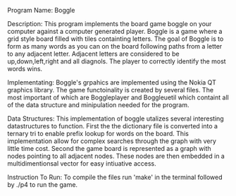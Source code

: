 Program Name: Boggle

Description: This program implements the board game boggle on your computer against a computer generated player.
             Boggle is a game where a grid style board filled with tiles containting letters. The goal of 
             Boggle is to form as many words as you can on the board following paths from a letter to any
             adjacent letter. Adjacent letters are considered to be up,down,left,right and all diagnols. The
             player to correctly identify the most words wins.

Implementating: Boggle's grpahics are implemented using the Nokia QT graphics library. The game functoinality
                is created by several files. The most important of which are Boggleplayer and Boggleuetil which
                containt all of the data structure and minipulation needed for the program.
                
Data Structures: This implementation of boggle utalizes several interesting datastructures to function. First the
                 the dictionary file is converted into a ternary tri to enable prefix lookup for words on the
                 board. This implementation allow for complex searches through the graph with very little
                 time cost. Second the game board is represented as a graph with nodes pointing to all adjacent 
                 nodes. These nodes are then embedded in a multidimentionsal vector for easy intiuative access.
                 
Instruction To Run: To compile the files run 'make' in the terminal followed by ./p4 to run the game.



